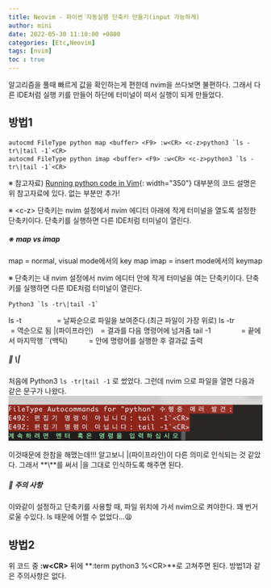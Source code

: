 ```yaml
---
title: Neovim - 파이썬 자동실행 단축키 만들기(input 가능하게)
author: mini
date: 2022-05-30 11:10:00 +0800
categories: [Etc,Neovim]
tags: [nvim]
toc : true
---
```


알고리즘을 풀때 빠르게 값을 확인하는게 편한데 nvim을 쓰다보면 불편하다. 그래서 다른 IDE처럼 실행 키를 만들어 하단에 터미널이 떠서 실행이 되게 만들었다.

## 방법1

```
autocmd FileType python map <buffer> <F9> :w<CR> <c-z>python3 `ls -tr\|tail -1`<CR>
autocmd FileType python imap <buffer> <F9> :w<CR> <c-z>python3 `ls -tr\|tail -1`<CR>
```

※ 참고자료) [Running python code in Vim](https://stackoverflow.com/questions/18948491/running-python-code-in-vim){: width="350"}
대부분의 코드 설명은 위 참고자료에 있다.
없는 부분만 추가!


※ &#60;c-z> 단축키는 nvim 설정에서 nvim 에디터 아래에 작게 터미널을 열도록 설정한 단축키이다. 단축키를 실행하면 다른 IDE처럼 터미널이 열린다.


##### ※ map vs imap
map = normal, visual mode에서의 key map
imap = insert mode에서의 keymap

 ※ <c-z> 단축키는 내 nvim 설정에서 nvim 에디터 안에 작게 터미널을 여는 단축키이다. 단축키를 실행하면 다른 IDE처럼 터미널이 열린다.

```
Python3 `ls -tr\|tail -1`
```
ls -t　　　　　= 날짜순으로 파일을 보여준다.(최근 파일이 가장 위로)
ls -tr　　　　&nbsp;= 역순으로 됨
|(파이프라인)　=  결과를 다음 명령어에 넘겨줌
tail -1　　　　&nbsp;= 끝에서 마지막행
``(백틱)　　　= 안에 명령어를 실행한 후 결과값 출력





##### 🛑  &#92;|
처음에 Python3 `ls -tr|tail -1` 로 썼었다.
그런데 nvim 으로 파일을 열면 다음과 같은 문구가 나왔다.
![E492](/assets/img/posts/E492.png)


이것때문에 한참을 해맸는데!!! 알고보니 &#124;(파이프라인)이 다른 의미로 인식되는 것 같았다. 그래서 **&#92;**를 써서 &#124;을 그대로 인식하도록 해주면 된다.


##### 🛑  주의 사항
이와같이 설정하고 단축키를 사용할 때, 파일 위치에 가서 nvim으로 켜야한다. 꽤 번거로울 수있다. ls 때문에 어쩔 수 없었다...😫

## 방법2
위 코드 중 **:w&#60;CR>** 뒤에 **:term python3 %&#60;CR>**로 고쳐주면 된다.
방법1과 같은 주의사항은 없다.
